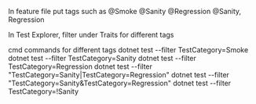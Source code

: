 In feature file put tags such as
@Smoke
@Sanity
@Regression
@Sanity, Regression

In Test Explorer, filter under Traits for different tags

cmd commands for different tags
dotnet test --filter TestCategory=Smoke
dotnet test --filter TestCategory=Sanity
dotnet test --filter TestCategory=Regression
dotnet test --filter "TestCategory=Sanity|TestCategory=Regression"
dotnet test --filter "TestCategory=Sanity&TestCategory=Regression"
dotnet test --filter TestCategory=!Sanity